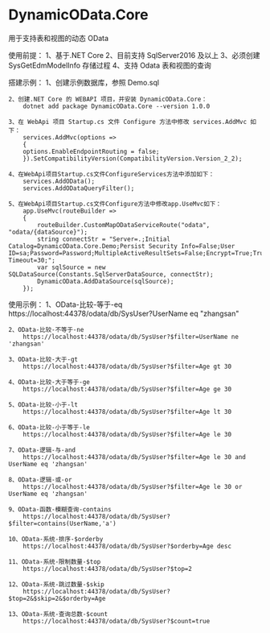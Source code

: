 # DynamicOData.Core

用于支持表和视图的动态 OData

使用前提：
1、基于.NET Core
2、目前支持 SqlServer2016 及以上
3、必须创建 SysGetEdmModelInfo 存储过程
4、支持 Odata 表和视图的查询

搭建示例：
1、创建示例数据库，参照 Demo.sql

    2、创建.NET Core 的 WEBAPI 项目，并安装 DynamicOData.Core：
    	dotnet add package DynamicOData.Core --version 1.0.0

    3、在 WebApi 项目 Startup.cs 文件 Configure 方法中修改 services.AddMvc 如下：
    	services.AddMvc(options =>
    	{
    	options.EnableEndpointRouting = false;
    	}).SetCompatibilityVersion(CompatibilityVersion.Version_2_2);

    4、在WebApi项目Startup.cs文件ConfigureServices方法中添加如下：
    	services.AddOData();
    	services.AddODataQueryFilter();

    5、在WebApi项目Startup.cs文件Configure方法中修改app.UseMvc如下：
    	app.UseMvc(routeBuilder =>
    	{
    		routeBuilder.CustomMapODataServiceRoute("odata", "odata/{dataSource}");
    		string connectStr = "Server=.;Initial Catalog=DynamicOData.Core.Demo;Persist Security Info=False;User ID=sa;Password=Password;MultipleActiveResultSets=False;Encrypt=True;TrustServerCertificate=True;Connection Timeout=30;";
    		var sqlSource = new SQLDataSource(Constants.SqlServerDataSource, connectStr);
    		DynamicOData.AddDataSource(sqlSource);
    	});

使用示例：
1、OData-比较-等于-eq
https://localhost:44378/odata/db/SysUser?UserName eq "zhangsan"

    2、OData-比较-不等于-ne
    	https://localhost:44378/odata/db/SysUser?$filter=UserName ne 'zhangsan'

    3、OData-比较-大于-gt
    	https://localhost:44378/odata/db/SysUser?$filter=Age gt 30

    4、OData-比较-大于等于-ge
    	https://localhost:44378/odata/db/SysUser?$filter=Age ge 30

    5、OData-比较-小于-lt
    	https://localhost:44378/odata/db/SysUser?$filter=Age lt 30

    6、OData-比较-小于等于-le
    	https://localhost:44378/odata/db/SysUser?$filter=Age le 30

    7、OData-逻辑-与-and
    	https://localhost:44378/odata/db/SysUser?$filter=Age le 30 and UserName eq 'zhangsan'

    8、OData-逻辑-或-or
    	https://localhost:44378/odata/db/SysUser?$filter=Age le 30 or UserName eq 'zhangsan'

    9、OData-函数-模糊查询-contains
    	https://localhost:44378/odata/db/SysUser?$filter=contains(UserName,'a')

    10、OData-系统-排序-$orderby
    	https://localhost:44378/odata/db/SysUser?$orderby=Age desc

    11、OData-系统-限制数量-$top
    	https://localhost:44378/odata/db/SysUser?$top=2

    12、OData-系统-跳过数量-$skip
    	https://localhost:44378/odata/db/SysUser?$top=2&$skip=2&$orderby=Age

    13、OData-系统-查询总数-$count
    	https://localhost:44378/odata/db/SysUser?$count=true

